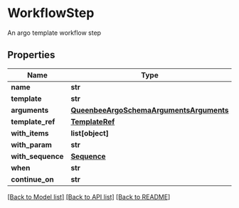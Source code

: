 # WorkflowStep

An argo template workflow step
## Properties
Name | Type | Description | Notes
------------ | ------------- | ------------- | -------------
**name** | **str** |  | [optional] 
**template** | **str** |  | [optional] 
**arguments** | [**QueenbeeArgoSchemaArgumentsArguments**](QueenbeeArgoSchemaArgumentsArguments.md) |  | [optional] 
**template_ref** | [**TemplateRef**](TemplateRef.md) |  | [optional] 
**with_items** | **list[object]** |  | [optional] 
**with_param** | **str** |  | [optional] 
**with_sequence** | [**Sequence**](Sequence.md) |  | [optional] 
**when** | **str** |  | [optional] 
**continue_on** | **str** |  | [optional] 

[[Back to Model list]](../README.md#documentation-for-models) [[Back to API list]](../README.md#documentation-for-api-endpoints) [[Back to README]](../README.md)


